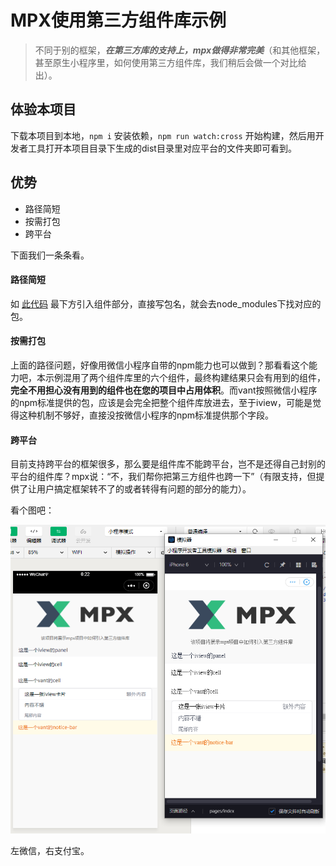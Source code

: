 # MPX使用第三方组件库示例

> 不同于别的框架，***在第三方库的支持上，mpx做得非常完美***（和其他框架，甚至原生小程序里，如何使用第三方组件库，我们稍后会做一个对比给出）。

## 体验本项目

下载本项目到本地，`npm i` 安装依赖，`npm run watch:cross` 开始构建，然后用开发者工具打开本项目目录下生成的dist目录里对应平台的文件夹即可看到。

## 优势

- 路径简短
- 按需打包
- 跨平台

下面我们一条条看。

#### 路径简短

如 [此代码](./src/pages/index.mpx) 最下方引入组件部分，直接写包名，就会去node_modules下找对应的包。

#### 按需打包

上面的路径问题，好像用微信小程序自带的npm能力也可以做到？那看看这个能力吧，本示例混用了两个组件库里的六个组件，最终构建结果只会有用到的组件，**完全不用担心没有用到的组件也在您的项目中占用体积**。而vant按照微信小程序的npm标准提供的包，应该是会完全把整个组件库放进去，至于iview，可能是觉得这种机制不够好，直接没按微信小程序的npm标准提供那个字段。

#### 跨平台

目前支持跨平台的框架很多，那么要是组件库不能跨平台，岂不是还得自己封别的平台的组件库？mpx说：“不，我们帮你把第三方组件也跨一下”（有限支持，但提供了让用户搞定框架转不了的或者转得有问题的部分的能力）。

看个图吧：

![跨平台效果](./cross.png)

左微信，右支付宝。
